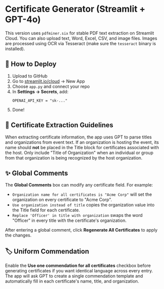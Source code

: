 # Certificate Generator (Streamlit + GPT-4o)

This version uses `pdfminer.six` for stable PDF text extraction on Streamlit Cloud.
You can also upload text, Word, Excel, CSV, and image files. Images are processed using OCR via Tesseract (make sure the `tesseract` binary is installed).

## 🚀 How to Deploy

1. Upload to GitHub
2. Go to [streamlit.io/cloud](https://streamlit.io/cloud) → New App
3. Choose `app.py` and connect your repo
4. In **Settings → Secrets**, add:
   ```
   OPENAI_API_KEY = "sk-..."
   ```
5. Done!

## 📝 Certificate Extraction Guidelines

When extracting certificate information, the app uses GPT to parse titles and organizations from event text. If an organization is hosting the event, its name should **not** be placed in the Title block for certificates associated with the host. Only include "Title of Organization" when an individual or group from that organization is being recognized by the host organization.

## ✨ Global Comments

The **Global Comments** box can modify any certificate field. For example:

- `Organization name for all certificates is "Acme Corp"` will set the organization on every certificate to "Acme Corp".
- `Use organization instead of title` copies the organization value into the Title field for each certificate.
- `Replace 'Officer' in title with organization` swaps the word "Officer" in every title with the certificate's organization.

After entering a global comment, click **Regenerate All Certificates** to apply the changes.

## 🏷️ Uniform Commendation

Enable the **Use one commendation for all certificates** checkbox before generating certificates if you want identical language across every entry. The app will ask GPT to create a single commendation template and automatically fill in each certificate's name, title, and organization.
